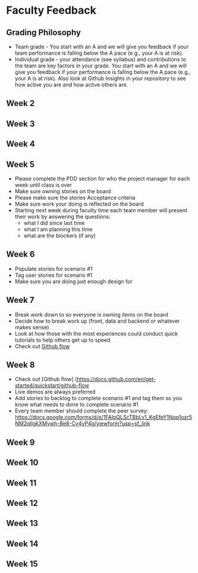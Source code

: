 # Faculty Feedback #

## Grading Philosophy ##
- Team grade - You start with an A and we will give you feedback if your team performance is falling below the A pace (e.g., your A is at risk).
- Individual grade - your attendance (see syllabus) and contributions to the team are key factors in your grade.  You start with an A and we will give you feedback if your performance is falling below the A pace (e.g., your A is at risk).  Also look at Github Insights in your repository to see how active you are and how active others are.

## Week 2 ##

## Week 3 ##

## Week 4 ##

## Week 5 ##
- Please complete  the PDD section for who the project manager for each week until class is over
- Make sure owning stories on the board
- Please make sure the stories Acceptance criteria
- Make sure work your doing is reflected on the board
- Starting next week during faculty time each team member will present their work by answering the questions: 
	- what I did since last time
	- what I am planning this time
  - what are the blockers (if any)


## Week 6 ##
- Populate stories for scenario #1
- Tag user stories for scenario #1
- Make sure you are doing just enough design for


## Week 7 ##
- Break work down to so everyone is owning items on the board
- Decide how to break work up (front, data and backend or whatever makes sense)
- Look at how those with the most experiences could conduct quick tutorials to help others get up to speed
- Check out [Github flow](https://docs.github.com/en/get-started/quickstart/github-flow)

## Week 8 ##
- Check out [Github flow] (https://docs.github.com/en/get-started/quickstart/github-flow
- Live demos are always preferred
- Add stories to backlog to complete scenario #1 and tag them so you know what needs to done to complete scenario #1
- Every team member should complete the peer survey: https://docs.google.com/forms/d/e/1FAIpQLScTBbLv1_KgEfeY1Nqp1ozr5NM2qllgkXMywh-Be8-Cv4vP4g/viewform?usp=sf_link

## Week 9 ##

## Week 10 ##

## Week 11 ##

## Week 12 ##

## Week 13 ##

## Week 14 ##

## Week 15 ##
